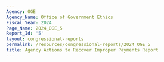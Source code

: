 ```yaml
---
Agency: OGE
Agency_Name: Office of Government Ethics
Fiscal_Year: 2024
Page_Name: 2024_OGE_5
Report_Id: '5'
layout: congressional-reports
permalink: /resources/congressional-reports/2024_OGE_5
title: Agency Actions to Recover Improper Payments Report
---
```

